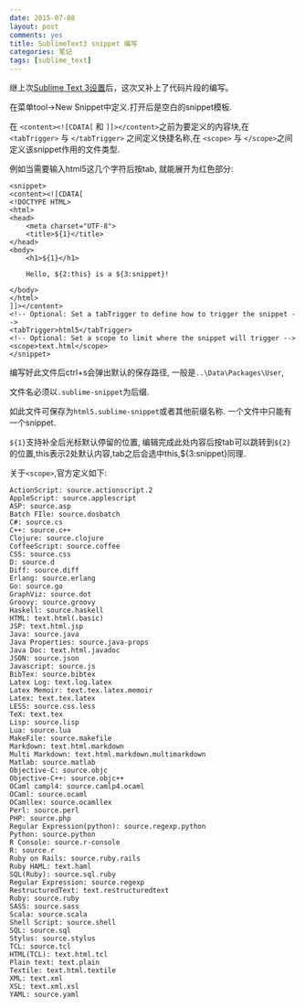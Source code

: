 ```yaml
---
date: 2015-07-08
layout: post
comments: yes
title: SublimeText3 snippet 编写
categories: 笔记
tags: [sublime_text]
---
```


继上次[Sublime Text 3设置](/2014-06-24/sublime-text-3.html)后，这次又补上了代码片段的编写。

在菜单tool->New Snippet中定义.打开后是空白的snippet模板.

在 `<content><![CDATA[`  和  `]]></content>`之前为要定义的内容块,在`<tabTrigger>`  与  `</tabTrigger>` 之间定义快捷名称,在 `<scope>`  与  `</scope>`之间定义该snippet作用的文件类型.

例如当需要输入html5这几个字符后按tab, 就能展开为红色部分:

    <snippet>
    <content><![CDATA[
    <!DOCTYPE HTML>
    <html>
    <head>
        <meta charset="UTF-8">
        <title>${1}</title>
    </head>
    <body>
        <h1>${1}</h1>

        Hello, ${2:this} is a ${3:snippet}!

    </body>
    </html>
    ]]></content>
    <!-- Optional: Set a tabTrigger to define how to trigger the snippet -->
    <tabTrigger>html5</tabTrigger>
    <!-- Optional: Set a scope to limit where the snippet will trigger -->
    <scope>text.html</scope>
    </snippet>

编写好此文件后ctrl+s会弹出默认的保存路径, 一般是`..\Data\Packages\User`,

文件名必须以`.sublime-snippet`为后缀.

如此文件可保存为`html5.sublime-snippet`或者其他前缀名称. 一个文件中只能有一个snippet.

`${1}`支持补全后光标默认停留的位置, 编辑完成此处内容后按tab可以跳转到`${2}`的位置,this表示2处默认内容,tab之后会选中this,${3:snippet}同理.

关于`<scope>`,官方定义如下:

    ActionScript: source.actionscript.2
    AppleScript: source.applescript
    ASP: source.asp
    Batch FIle: source.dosbatch
    C#: source.cs
    C++: source.c++
    Clojure: source.clojure
    CoffeeScript: source.coffee
    CSS: source.css
    D: source.d
    Diff: source.diff
    Erlang: source.erlang
    Go: source.go
    GraphViz: source.dot
    Groovy: source.groovy
    Haskell: source.haskell
    HTML: text.html(.basic)
    JSP: text.html.jsp
    Java: source.java
    Java Properties: source.java-props
    Java Doc: text.html.javadoc
    JSON: source.json
    Javascript: source.js
    BibTex: source.bibtex
    Latex Log: text.log.latex
    Latex Memoir: text.tex.latex.memoir
    Latex: text.tex.latex
    LESS: source.css.less
    TeX: text.tex
    Lisp: source.lisp
    Lua: source.lua
    MakeFile: source.makefile
    Markdown: text.html.markdown
    Multi Markdown: text.html.markdown.multimarkdown
    Matlab: source.matlab
    Objective-C: source.objc
    Objective-C++: source.objc++
    OCaml campl4: source.camlp4.ocaml
    OCaml: source.ocaml
    OCamllex: source.ocamllex
    Perl: source.perl
    PHP: source.php
    Regular Expression(python): source.regexp.python
    Python: source.python
    R Console: source.r-console
    R: source.r
    Ruby on Rails: source.ruby.rails
    Ruby HAML: text.haml
    SQL(Ruby): source.sql.ruby
    Regular Expression: source.regexp
    RestructuredText: text.restructuredtext
    Ruby: source.ruby
    SASS: source.sass
    Scala: source.scala
    Shell Script: source.shell
    SQL: source.sql
    Stylus: source.stylus
    TCL: source.tcl
    HTML(TCL): text.html.tcl
    Plain text: text.plain
    Textile: text.html.textile
    XML: text.xml
    XSL: text.xml.xsl
    YAML: source.yaml